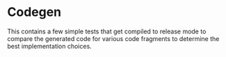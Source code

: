 # Codegen

This contains a few simple tests that get compiled to release
mode to compare the generated code for various code fragments
to determine the best implementation choices.
